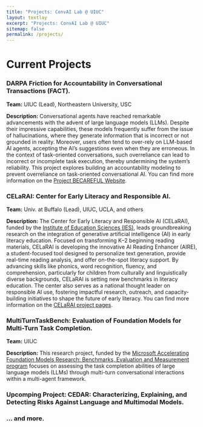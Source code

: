 ```yaml
---
title: "Projects: ConvAI Lab @ UIUC"
layout: textlay
excerpt: "Projects: ConvAI Lab @ UIUC"
sitemap: false
permalink: /projects/
---
```


# Current Projects

### DARPA Friction for Accountability in Conversational Transactions (FACT). ###

<b>Team:</b> UIUC (Lead), Northeastern University, USC

<b>Description:</b> Conversational agents have reached remarkable advancements with the advent of large language models (LLMs). Despite their impressive capabilities, these models frequently suffer from the issue of hallucinations, where they generate information that is incorrect or not grounded in reality. Moreover, users often tend to over-rely on LLM-based AI agents, accepting the AI’s suggestions even when they are erroneous. In the context of task-oriented conversations, such overreliance can lead to incorrect or incomplete task execution, thereby undermining the system’s reliability. This project explores building an accountability modeling to prevent overreliance on task-oriented conversational AI. You can find more information on the
<a href="https://fact-becareful.github.io/becareful/">Project BECAREFUL Website</a>.

<!--
![]({{ site.url }}{{ site.baseurl }}/images/respic/acc_dst_overview.png){: style="width: 50%; float: center; margin: 0px"}
-->

### CELaRAI: Center for Early Literacy and Responsible AI. ###

<b>Team:</b> Univ. at Buffalo (Lead), UIUC, UCLA, and others

<b>Description:</b> The Center for Early Literacy and Responsible AI (CELaRAI), funded by the <a href="https://ies.ed.gov/use-work/awards/center-early-literacy-and-responsible-ai-celarai-innovating-beginning-reading-instruction-culturally?ID=6071">Institute of Education Sciences (IES)</a>, leads groundbreaking research on the integration of generative artificial intelligence (AI) in early literacy education. Focused on transforming K–2 beginning reading materials, CELaRAI is developing the innovative AI Reading Enhancer (AIRE), a student-focused tool designed to personalize text generation, provide real-time reading analysis, and offer on-the-spot literacy support. By advancing skills like phonics, word recognition, fluency, and comprehension, particularly for children from culturally and linguistically diverse backgrounds, CELaRAI is setting new benchmarks in literacy education. The center also serves as a national thought leader on responsible AI use, fostering impactful research, outreach, and capacity-building initiatives to shape the future of early literacy. You can find more information on the <a href = "https://earlyliteracyai.org/">CELaRAI project pages</a>.

### MultiTurnTaskBench: Evaluation of Foundation Models for Multi-Turn Task Completion. ###

<b>Team:</b> UIUC

<b>Description:</b> This research project, funded by the <a href="https://www.microsoft.com/en-us/research/project/afmr-benchmarks-evaluation-and-measurement/"> Microsoft Accelerating Foundation Models Research: Benchmarks, Evaluation and Measurement program</a> focuses on assessing the task completion abilities of large language models (LLMs) through multi-turn conversational interactions within a multi-agent framework.

### Upcomping Project: CEDAR: Characterizing, Explaining, and Detecting Risks Against Language and Multimodal Models. ###

### ... and more.
